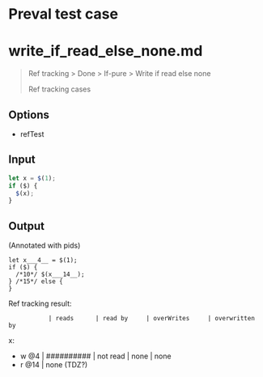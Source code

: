 # Preval test case

# write_if_read_else_none.md

> Ref tracking > Done > If-pure > Write if read else none
>
> Ref tracking cases

## Options

- refTest

## Input

`````js filename=intro
let x = $(1);
if ($) {
  $(x);
}
`````

## Output

(Annotated with pids)

`````filename=intro
let x___4__ = $(1);
if ($) {
  /*10*/ $(x___14__);
} /*15*/ else {
}
`````

Ref tracking result:

               | reads      | read by     | overWrites     | overwritten by
x:
  - w @4       | ########## | not read    | none           | none
  - r @14      | none (TDZ?)
